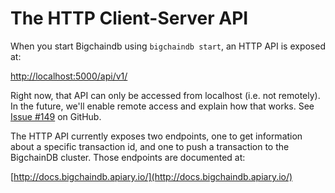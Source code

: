 # The HTTP Client-Server API

When you start Bigchaindb using `bigchaindb start`, an HTTP API is exposed at:

[http://localhost:5000/api/v1/](http://localhost:5000/api/v1/)

Right now, that API can only be accessed from localhost (i.e. not remotely). In the future, we'll enable remote access and explain how that works. See [Issue #149](https://github.com/bigchaindb/bigchaindb/issues/149) on GitHub.

The HTTP API currently exposes two endpoints, one to get information about a specific transaction id, and one to push a transaction to the BigchainDB cluster. Those endpoints are documented at:

[http://docs.bigchaindb.apiary.io/](http://docs.bigchaindb.apiary.io/)
